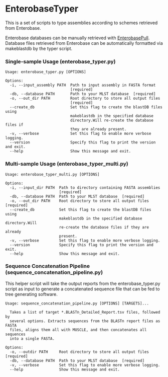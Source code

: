 # EnterobaseTyper

This is a set of scripts to type assemblies according to schemes retrieved from Enterobase.

Enterobase databases can be manually retrieved with [EnterobasePull](https://github.com/bfssi-forest-dussault/EnterobasePull). Database files retrieved from Enterobase can be automatically formatted via makeblastdb by the typer script.

### Single-sample Usage (enterobase_typer.py)
```
Usage: enterobase_typer.py [OPTIONS]

Options:
  -i, --input_assembly PATH  Path to input assembly in FASTA format
                             [required]
  -db, --database PATH       Path to your MLST database  [required]
  -o, --out_dir PATH         Root directory to store all output files
                             [required]
  --create_db                Set this flag to create the blastDB files using
                             makeblastdb in the specified database
                             directory.Will re-create the database files if
                             they are already present.
  -v, --verbose              Set this flag to enable more verbose logging.
  --version                  Specify this flag to print the version and exit.
  --help                     Show this message and exit.
  ```

### Multi-sample Usage (enterobase_typer_multi.py)
```
Usage: enterobase_typer_multi.py [OPTIONS]

Options:
  -i, --input_dir PATH  Path to directory containing FASTA assemblies
                        [required]
  -db, --database PATH  Path to your MLST database  [required]
  -o, --out_dir PATH    Root directory to store all output files  [required]
  --create_db           Set this flag to create the blastDB files using
                        makeblastdb in the specified database directory.Will
                        re-create the database files if they are already
                        present.
  -v, --verbose         Set this flag to enable more verbose logging.
  --version             Specify this flag to print the version and exit.
  --help                Show this message and exit.
```

### Sequence Concatenation Pipeline (sequence_concatenation_pipeline.py)

This helper script will take the output reports from the
enterobase_typer.py script as input to generate a concatenated sequence
file that can be fed to tree generating software.

```
Usage: sequence_concatenation_pipeline.py [OPTIONS] [TARGETS]...

  Takes a list of target *.BLASTn_Detailed_Report.tsv files, followed by
  several options. Extracts sequences from the BLASTn report files as FASTA
  files, aligns them all with MUSCLE, and then concatenates all sequences
  into a single FASTA.

Options:
  -o, --outdir PATH     Root directory to store all output files  [required]
  -db, --database PATH  Path to your MLST database  [required]
  -v, --verbose         Set this flag to enable more verbose logging.
  --help                Show this message and exit.
```
